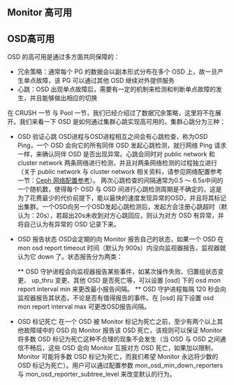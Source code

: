 ## Monitor 高可用



## OSD高可用

OSD 的高可用是通过多方面共同保障的：

   * 冗余策略：通常每个 PG 的数据会以副本形式分布在多个 OSD 上，故一旦产生单点故障，该 PG 可以通过其他 OSD 继续对外提供服务
   * 心跳：OSD 出现单点故障后，需要有一定的机制来检测和判断单点故障的发生，并且能够做出相应的切换

在 CRUSH 一节 与 Pool 一节，我们已经介绍过了数据冗余策略，这里将不在展开。我们来看一下 OSD 是如何通过集群心跳实现高可用的，集群心跳分为三种：

   * OSD 验证心跳
   OSD进程与OSD进程相互之间会有心跳检查，称为OSD Ping，一个 OSD 会向它的所有同伴 OSD 发起心跳检测，就行网络 Ping 请求一样，来确认同伴 OSD 是否出现异常。心跳会同时对 public network 和 cluster network 两条网络进行检测，并且对两条网络检测的过程独立进行（关于 public network 与 cluster network 相关资料，请参见网络配置参考一节：[Ceph 网络配置参考](http://docs.ceph.org.cn/rados/configuration/network-config-ref/ "Ceph 网络配置参考")）。 两次心跳检查的间隔通常为0.5 ～ 6.5s中间的一个随机数，使得每个 OSD 与 OSD 间进行心跳检测周期是不确定的，这是为了花费最少的代价前提下，能以最快的速度发现异常的OSD，并且将其标记出集群。一个OSD向另一个OSD发起心跳检测后，发起方会注册心跳超时（默认为：20s），若超出20s未收到对方心跳回应，则认为对方 OSD 有异常，并将自己认为有异常的 OSD 记录下来。


   * OSD 报告状态
   OSD会定期的向 Monitor 报告自己的状态，如果一个 OSD 在 mon osd report timeout 时间（默认为 900s）内没向监视器报告，监视器就认为它 down 了。状态报告分为两类：

     ** OSD 守护进程会向监视器报告某些事件，如某次操作失败、归置组状态变更、 up_thru 变更、其他 OSD 是否死亡等，可以设置 [osd] 下的 osd mon report interval min 来更改最小报告间隔。 
     ** OSD 守护进程每隔 120 秒会向监视器报告其状态，不论是否有值得报告的事件。在 [osd] 段下设置 osd mon report interval max 可更改OSD报告间隔。

   * OSD 标记死亡
   在一个 OSD 被 Monitor 标记为死亡之前，至少有两个以上其他故障域中的 OSD 向 Monitor 报告该 OSD 死亡，该规则可以保证 Monitor 将多数 OSD 标记为死亡这种不合理的现象不会发生（当 OSD 与 OSD 之间通信不畅后，这些 OSD 会向 Monitor 互报对方 OSD 死亡，如果加以限制，Monitor 可能将多数 OSD 标记为死亡，而我们希望 Monitor 永远将少数的 OSD 标记为死亡）。用户可以通过配置参数 mon_osd_min_down_reporters 与 mon_osd_reporter_subtree_level 来改变默认的行为。

